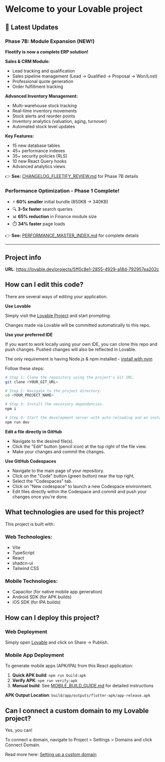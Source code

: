 # Welcome to your Lovable project

## 🚀 Latest Updates

### Phase 7B: Module Expansion (NEW!)
**Fleetify is now a complete ERP solution!**

**Sales & CRM Module:**
- Lead tracking and qualification
- Sales pipeline management (Lead → Qualified → Proposal → Won/Lost)
- Professional quote generation
- Order fulfillment tracking

**Advanced Inventory Management:**
- Multi-warehouse stock tracking
- Real-time inventory movements
- Stock alerts and reorder points
- Inventory analytics (valuation, aging, turnover)
- Automated stock level updates

**Key Features:**
- 15 new database tables
- 45+ performance indexes
- 35+ security policies (RLS)
- 10 new React Query hooks
- Advanced analytics views

👉 **See:** [CHANGELOG_FLEETIFY_REVIEW.md](CHANGELOG_FLEETIFY_REVIEW.md) for Phase 7B details

### Performance Optimization - Phase 1 Complete!
- ⚡ **60% smaller** initial bundle (850KB → 340KB)
- 🔍 **3-5x faster** search queries
- 📊 **65% reduction** in Finance module size
- ⏱️ **34% faster** page loads

👉 **See:** [PERFORMANCE_MASTER_INDEX.md](PERFORMANCE_MASTER_INDEX.md) for complete details

---

## Project info

**URL**: https://lovable.dev/projects/5ff0c8e1-2855-4929-a18d-792957ea202c

## How can I edit this code?

There are several ways of editing your application.

**Use Lovable**

Simply visit the [Lovable Project](https://lovable.dev/projects/5ff0c8e1-2855-4929-a18d-792957ea202c) and start prompting.

Changes made via Lovable will be committed automatically to this repo.

**Use your preferred IDE**

If you want to work locally using your own IDE, you can clone this repo and push changes. Pushed changes will also be reflected in Lovable.

The only requirement is having Node.js & npm installed - [install with nvm](https://github.com/nvm-sh/nvm#installing-and-updating)

Follow these steps:

```sh
# Step 1: Clone the repository using the project's Git URL.
git clone <YOUR_GIT_URL>

# Step 2: Navigate to the project directory.
cd <YOUR_PROJECT_NAME>

# Step 3: Install the necessary dependencies.
npm i

# Step 4: Start the development server with auto-reloading and an instant preview.
npm run dev
```

**Edit a file directly in GitHub**

- Navigate to the desired file(s).
- Click the "Edit" button (pencil icon) at the top right of the file view.
- Make your changes and commit the changes.

**Use GitHub Codespaces**

- Navigate to the main page of your repository.
- Click on the "Code" button (green button) near the top right.
- Select the "Codespaces" tab.
- Click on "New codespace" to launch a new Codespace environment.
- Edit files directly within the Codespace and commit and push your changes once you're done.

## What technologies are used for this project?

This project is built with:

### Web Technologies:
- Vite
- TypeScript
- React
- shadcn-ui
- Tailwind CSS

### Mobile Technologies:
- Capacitor (for native mobile app generation)
- Android SDK (for APK builds)
- iOS SDK (for IPA builds)

## How can I deploy this project?

### Web Deployment
Simply open [Lovable](https://lovable.dev/projects/5ff0c8e1-2855-4929-a18d-792957ea202c) and click on Share -> Publish.

### Mobile App Deployment
To generate mobile apps (APK/IPA) from this React application:

1. **Quick APK build**: `npm run build:apk`
2. **Verify APK**: `npm run verify:apk`
3. **Manual build**: See [MOBILE_BUILD_GUIDE.md](MOBILE_BUILD_GUIDE.md) for detailed instructions

**APK Output Location**: `build/app/outputs/flutter-apk/app-release.apk`

## Can I connect a custom domain to my Lovable project?

Yes, you can!

To connect a domain, navigate to Project > Settings > Domains and click Connect Domain.

Read more here: [Setting up a custom domain](https://docs.lovable.dev/tips-tricks/custom-domain#step-by-step-guide)
